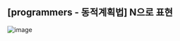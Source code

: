 ## [programmers - 동적계획법] N으로 표현

![image](https://user-images.githubusercontent.com/22045163/112585389-0d2af380-8e3d-11eb-8f38-ec852ed15860.png)
